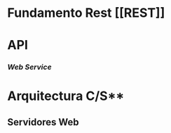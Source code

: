 # Fundamento Rest [[REST]]

# **API**
### *Web Service* 

# Arquitectura C/S** 

## **Servidores Web**

######
